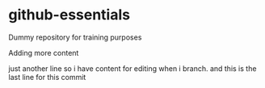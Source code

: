 # github-essentials
Dummy repository for training purposes

Adding more content

just another line so i have content for editing when i branch.
and this is the last line for this commit